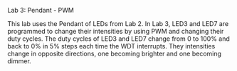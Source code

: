 Lab 3: Pendant - PWM

This lab uses the Pendant of LEDs from Lab 2. In Lab 3, LED3 and LED7 are programmed to change their intensities by using PWM and changing their duty cycles. The duty cycles of LED3 and LED7 change from 0 to 100% and back to 0% in 5% steps each time the WDT interrupts. They intensities change in opposite directions, one becoming brighter and one becoming dimmer.

